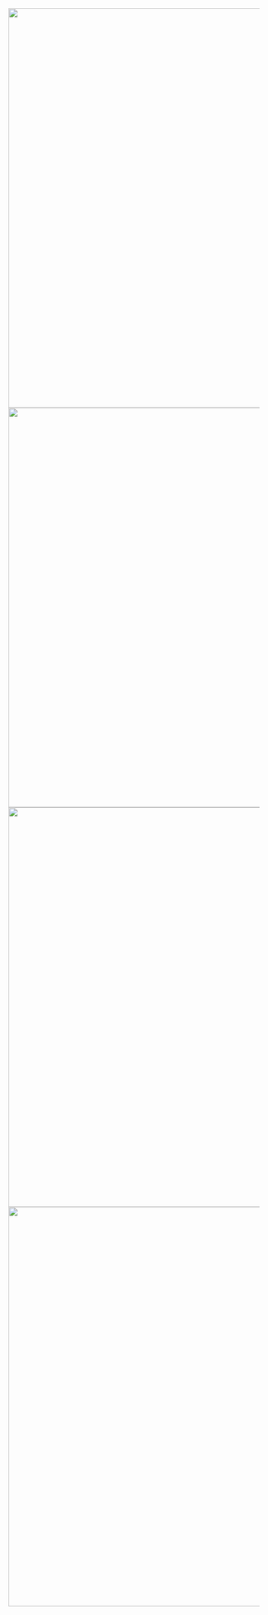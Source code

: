 <div>
  <img src="https://github.com/user-attachments/assets/f28de2b8-e632-4b47-836a-7ba477180fa6" width="800">
</div>
<div>
  <img src="https://github.com/user-attachments/assets/bd4e15d2-f4f1-45a1-996e-823f513e4086" width="800">
</div>
<div>
  <img src="https://github.com/user-attachments/assets/f5521cc1-c433-437c-b508-381c5ae1f4df" width="800">
</div>
<div>
  <img src="https://github.com/user-attachments/assets/f396920a-588f-4c6a-aac3-5de0fec0aa12" width="800">
</div>
